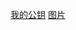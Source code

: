 [我的公钥](https://github.com/lanbai998/xin/files/9619380/0x48AE73D5.txt)
[图片](https://user-images.githubusercontent.com/87229666/191582640-0ae02b4e-a0ae-4140-9794-8754e6e9d715.PNG)
